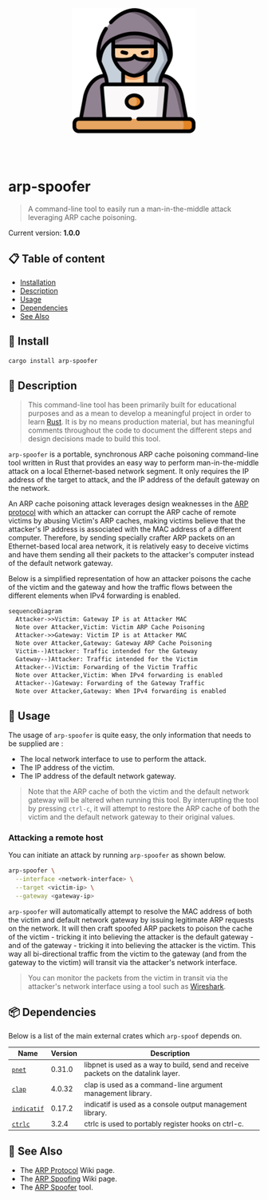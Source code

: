 <br /><br /><br /><br />
<p align="center">
  <img width="250" src="assets/icon.png" />
</p>
<br /><br />

# arp-spoofer
> A command-line tool to easily run a man-in-the-middle attack leveraging ARP cache poisoning.

Current version: **1.0.0**

## 📋 Table of content

- [Installation](#-install)
- [Description](#-description)
- [Usage](#-usage)
- [Dependencies](#-install)
- [See Also](#-see-also)

## 🚀 Install

```bash
cargo install arp-spoofer
```

## 🔰 Description

> This command-line tool has been primarily built for educational purposes and as a mean to develop a meaningful project in order to learn [Rust](https://www.rust-lang.org/). It is by no means production material, but has meaningful comments throughout the code to document the different steps and design decisions made to build this tool.

`arp-spoofer` is a portable, synchronous ARP cache poisoning command-line tool written in Rust that provides an easy way to perform man-in-the-middle attack on a local Ethernet-based network segment. It only requires the IP address of the target to attack, and the IP address of the default gateway on the network.

An ARP cache poisoning attack leverages design weaknesses in the [ARP protocol](https://en.wikipedia.org/wiki/Address_Resolution_Protocol) with which an attacker can corrupt the ARP cache of remote victims by abusing Victim's ARP caches, making victims believe that the attacker's IP address is associated with the MAC address of a different computer. Therefore, by sending specially crafter ARP packets on an Ethernet-based local area network, it is relatively easy to deceive victims and have them sending all their packets to the attacker's computer instead of the default network gateway.

Below is a simplified representation of how an attacker poisons the cache of the victim and the gateway and how the traffic flows between the different elements when IPv4 forwarding is enabled.

```mermaid
sequenceDiagram
  Attacker->>Victim: Gateway IP is at Attacker MAC
  Note over Attacker,Victim: Victim ARP Cache Poisoning
  Attacker->>Gateway: Victim IP is at Attacker MAC
  Note over Attacker,Gateway: Gateway ARP Cache Poisoning
  Victim--)Attacker: Traffic intended for the Gateway
  Gateway--)Attacker: Traffic intended for the Victim
  Attacker--)Victim: Forwarding of the Victim Traffic
  Note over Attacker,Victim: When IPv4 forwarding is enabled
  Attacker--)Gateway: Forwarding of the Gateway Traffic
  Note over Attacker,Gateway: When IPv4 forwarding is enabled
```

## 📘 Usage

The usage of `arp-spoofer` is quite easy, the only information that needs to be supplied are :

- The local network interface to use to perform the attack.
- The IP address of the victim.
- The IP address of the default network gateway.

> Note that the ARP cache of both the victim and the default network gateway will be altered when running this tool. By interrupting the tool by pressing `ctrl-c`, it will attempt to restore the ARP cache of both the victim and the default network gateway to their original values.

### Attacking a remote host

You can initiate an attack by running `arp-spoofer` as shown below.

```bash
arp-spoofer \
  --interface <network-interface> \
  --target <victim-ip> \
  --gateway <gateway-ip>
```

`arp-spoofer` will automatically attempt to resolve the MAC address of both the victim and default network gateway by issuing legitimate ARP requests on the network. It will then craft spoofed ARP packets to poison the cache of the victim - tricking it into believing the attacker is the default gateway - and of the gateway - tricking it into believing the attacker is the victim. This way all bi-directional traffic from the victim to the gateway (and from the gateway to the victim) will transit via the attacker's network interface.

> You can monitor the packets from the victim in transit via the attacker's network interface using a tool such as [Wireshark](https://www.wireshark.org/).

## 📦 Dependencies

Below is a list of the main external crates which `arp-spoof` depends on.

Name                                         | Version | Description
-------------------------------------------- | ------- | -----------
[`pnet`](https://github.com/libpnet/libpnet) | 0.31.0  | libpnet is used as a way to build, send and receive packets on the datalink layer.
[`clap`](https://github.com/clap-rs/clap)    | 4.0.32 | clap is used as a command-line argument management library.
[`indicatif`](https://github.com/console-rs/indicatif) | 0.17.2 | indicatif is used as a console output management library.
[`ctrlc`](https://github.com/Detegr/rust-ctrlc) | 3.2.4 | ctrlc is used to portably register hooks on ctrl-c.

## 👀 See Also

- The [ARP Protocol](https://en.wikipedia.org/wiki/Address_Resolution_Protocol) Wiki page.
- The [ARP Spoofing](https://en.wikipedia.org/wiki/ARP_spoofing) Wiki page.
- The [ARP Spoofer](https://github.com/EONRaider/Arp-Spoofer) tool.
